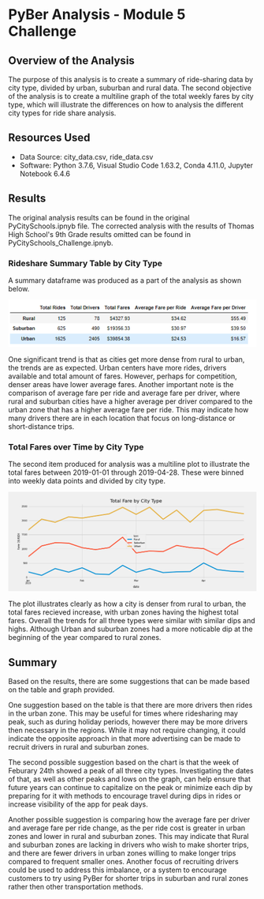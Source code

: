 # PyBer Analysis - Module 5 Challenge

## Overview of the Analysis

The purpose of this analysis is to create a summary of ride-sharing data by city type, divided by urban, suburban and rural data. The second objective of the analysis is to create a multiline graph of the total weekly fares by city type, which will illustrate the differences on how to analysis the different city types for ride share analysis.

## Resources Used
- Data Source: city_data.csv, ride_data.csv
- Software: Python 3.7.6, Visual Studio Code 1.63.2, Conda 4.11.0, Jupyter Notebook 6.4.6

## Results

The original analysis results can be found in the original PyCitySchools.ipnyb file. The corrected analysis with the results of Thomas High School's 9th Grade results omitted can be found in PyCitySchools_Challenge.ipnyb.

### Rideshare Summary Table by City Type

A summary dataframe was produced as a part of the analysis as shown below.

![PyBer Dataframe Summary](analysis/PyBer_citytype.png)

One significant trend is that as cities get more dense from rural to urban, the trends are as expected. Urban centers have more rides, drivers available and total amount of fares. However, perhaps for competition, denser areas have lower average fares. Another important note is the comparison of average fare per ride and average fare per driver, where rural and suburban cities have a higher average per driver compared to the urban zone that has a higher average fare per ride. This may indicate how many drivers there are in each location that focus on long-distance or short-distance trips.

### Total Fares over Time by City Type

The second item produced for analysis was a multiline plot to illustrate the total fares between 2019-01-01 through 2019-04-28. These were binned into weekly data points and divided by city type.

![Multiline Plot of Total Fares by City Type, Weekly](analysis/PyBer_fare_summary.png)

The plot illustrates clearly as how a city is denser from rural to urban, the total fares recieved increase, with urban zones having the highest total fares. Overall the trends for all three types were similar with similar dips and highs. Although Urban and suburban zones had a more noticable dip at the beginning of the year compared to rural zones.



## Summary

Based on the results, there are some suggestions that can be made based on the table and graph provided. 

One suggestion based on the table is that there are more drivers then rides in the urban zone. This may be useful for times where ridesharing may peak, such as during holiday periods, however there may be more drivers then necessary in the regions. While it may not require changing, it could indicate the opposite approach in that more advertising can be made to recruit drivers in rural and suburban zones.

The second possible suggestion based on the chart is that the week of Feburary 24th showed a peak of all three city types. Investigating the dates of that, as well as other peaks and lows on the graph, can help ensure that future years can continue to capitalize on the peak or minimize each dip by preparing for it with methods to encourage travel during dips in rides or increase visibility of the app for peak days.

Another possible suggestion is comparing how the average fare per driver and average fare per ride change, as the per ride cost is greater in urban zones and lower in rural and suburban zones. This may indicate that Rural and suburban zones are lacking in drivers who wish to make shorter trips, and there are fewer drivers in urban zones willing to make longer trips compared to frequent smaller ones. Another focus of recruiting drivers could be used to address this imbalance, or a system to encourage customers to try using PyBer for shorter trips in suburban and rural zones rather then other transportation methods.

